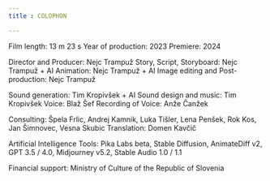 ```yaml
---
title : COLOPHON

---
```


Film length:  13 m 23 s
Year of production: 2023
Premiere: 2024

Director and Producer: Nejc Trampuž
Story, Script, Storyboard: Nejc Trampuž + AI
Animation: Nejc Trampuž + AI
Image editing and Post-production: Nejc Trampuž

Sound generation: Tim Kropivšek + AI
Sound design and music: Tim Kropivšek
Voice: Blaž Šef
Recording of Voice: Anže Čanžek


<!-- section break -->
Consulting: Špela Frlic, Andrej Kamnik, Luka Tišler, Lena Penšek, Rok Kos, Jan Šimnovec, Vesna Skubic
Translation: Domen Kavčič

Artificial Intelligence Tools: Pika Labs beta, Stable Diffusion, AnimateDiff v2, GPT 3.5 / 4.0, Midjourney v5.2, Stable Audio 1.0 / 1.1

Financial support: Ministry of Culture of the Republic of Slovenia
<!-- section break -->
